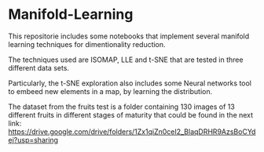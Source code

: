 # Manifold-Learning
This repositorie includes some notebooks that implement several manifold learning techniques for dimentionality reduction. 

The techniques used are ISOMAP, LLE and t-SNE that are tested in three different data sets. 

Particularly, the t-SNE exploration also includes some Neural networks tool to embeed new elements in a map, by learning the distribution.

The dataset from the fruits test is a folder containing 130 images of 13 different fruits in different stages of maturity that could be found in the next link: https://drive.google.com/drive/folders/1Zx1qiZn0ceI2_BlaqDRHR9AzsBoCYdej?usp=sharing
